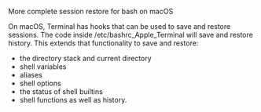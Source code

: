 More complete session restore for bash on macOS

On macOS, Terminal has hooks that can be used to save and restore sessions.  The code inside
/etc/bashrc_Apple_Terminal will save and restore history.  This extends that functionality to save and restore:
- the directory stack and current directory
- shell variables
- aliases
- shell options
- the status of shell builtins
- shell functions
as well as history.
